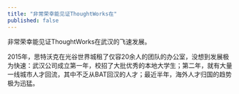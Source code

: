 ```yaml
---
title: "非常荣幸能见证ThoughtWorks在"
published: false
---
```

非常荣幸能见证ThoughtWorks在武汉的飞速发展。

2015年，思特沃克在光谷世界城租了仅容20余人的团队的办公室，没想到发展极为快速：武汉公司成立第一年，校招了大批优秀的本地大学生；第二年，就有大量一线城市人才回流，其中不乏从BAT回汉的人才；最近半年，海外人才归国的趋势极为迅猛。

